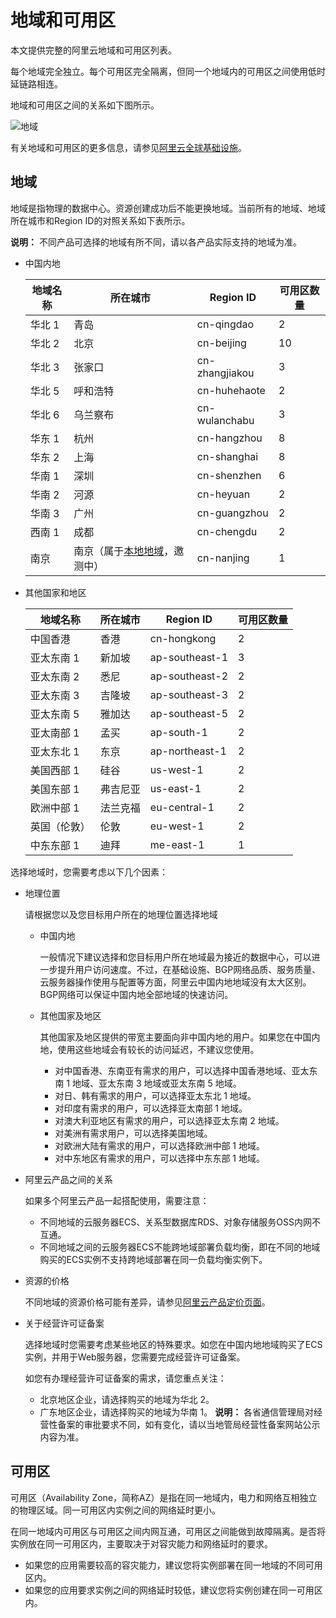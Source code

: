 # 地域和可用区

本文提供完整的阿里云地域和可用区列表。

每个地域完全独立。每个可用区完全隔离，但同一个地域内的可用区之间使用低时延链路相连。

地域和可用区之间的关系如下图所示。

![地域](https://static-aliyun-doc.oss-accelerate.aliyuncs.com/assets/img/zh-CN/8478449951/p144045.png)

有关地域和可用区的更多信息，请参见[阿里云全球基础设施](https://infrastructure.aliyun.com/)。

## 地域

地域是指物理的数据中心。资源创建成功后不能更换地域。当前所有的地域、地域所在城市和Region ID的对照关系如下表所示。

**说明：** 不同产品可选择的地域有所不同，请以各产品实际支持的地域为准。

-   中国内地

    |地域名称|所在城市|Region ID|可用区数量|
    |----|----|---------|-----|
    |华北 1|青岛|cn-qingdao|2|
    |华北 2|北京|cn-beijing|10|
    |华北 3|张家口|cn-zhangjiakou|3|
    |华北 5|呼和浩特|cn-huhehaote|2|
    |华北 6|乌兰察布|cn-wulanchabu|3|
    |华东 1|杭州|cn-hangzhou|8|
    |华东 2|上海|cn-shanghai|8|
    |华南 1|深圳|cn-shenzhen|6|
    |华南 2|河源|cn-heyuan|2|
    |华南 3|广州|cn-guangzhou|2|
    |西南 1|成都|cn-chengdu|2|
    |南京|南京（属于[本地地域](https://www.aliyun.com/page-source/website/infrastructure/local-regions)，邀测中）|cn-nanjing|1|

-   其他国家和地区

    |地域名称|所在城市|Region ID|可用区数量|
    |----|----|---------|-----|
    |中国香港|香港|cn-hongkong|2|
    |亚太东南 1|新加坡|ap-southeast-1|3|
    |亚太东南 2|悉尼|ap-southeast-2|2|
    |亚太东南 3|吉隆坡|ap-southeast-3|2|
    |亚太东南 5|雅加达|ap-southeast-5|2|
    |亚太南部 1|孟买|ap-south-1|2|
    |亚太东北 1|东京|ap-northeast-1|2|
    |美国西部 1|硅谷|us-west-1|2|
    |美国东部 1|弗吉尼亚|us-east-1|2|
    |欧洲中部 1|法兰克福|eu-central-1|2|
    |英国（伦敦）|伦敦|eu-west-1|2|
    |中东东部 1|迪拜|me-east-1|1|


选择地域时，您需要考虑以下几个因素：

-   地理位置

    请根据您以及您目标用户所在的地理位置选择地域

    -   中国内地

        一般情况下建议选择和您目标用户所在地域最为接近的数据中心，可以进一步提升用户访问速度。不过，在基础设施、BGP网络品质、服务质量、云服务器操作使用与配置等方面，阿里云中国内地地域没有太大区别。BGP网络可以保证中国内地全部地域的快速访问。

    -   其他国家及地区

        其他国家及地区提供的带宽主要面向非中国内地的用户。如果您在中国内地，使用这些地域会有较长的访问延迟，不建议您使用。

        -   对中国香港、东南亚有需求的用户，可以选择中国香港地域、亚太东南 1 地域、亚太东南 3 地域或亚太东南 5 地域。
        -   对日、韩有需求的用户，可以选择亚太东北 1 地域。
        -   对印度有需求的用户，可以选择亚太南部 1 地域。
        -   对澳大利亚地区有需求的用户，可以选择亚太东南 2 地域。
        -   对美洲有需求用户，可以选择美国地域。
        -   对欧洲大陆有需求的用户，可以选择欧洲中部 1 地域。
        -   对中东地区有需求的用户，可以选择中东东部 1 地域。
-   阿里云产品之间的关系

    如果多个阿里云产品一起搭配使用，需要注意：

    -   不同地域的云服务器ECS、关系型数据库RDS、对象存储服务OSS内网不互通。
    -   不同地域之间的云服务器ECS不能跨地域部署负载均衡，即在不同的地域购买的ECS实例不支持跨地域部署在同一负载均衡实例下。
-   资源的价格

    不同地域的资源价格可能有差异，请参见[阿里云产品定价页面](https://www.aliyun.com/price/)。

-   关于经营许可证备案

    选择地域时您需要考虑某些地区的特殊要求。如您在中国内地地域购买了ECS实例，并用于Web服务器，您需要完成经营许可证备案。

    如您有办理经营许可证备案的需求，请您重点关注：

    -   北京地区企业，请选择购买的地域为华北 2。
    -   广东地区企业，请选择购买的地域为华南 1。
    **说明：** 各省通信管理局对经营性备案的审批要求不同，如有变化，请以当地管局经营性备案网站公示内容为准。


## 可用区

可用区（Availability Zone，简称AZ）是指在同一地域内，电力和网络互相独立的物理区域。同一可用区内实例之间的网络延时更小。

在同一地域内可用区与可用区之间内网互通，可用区之间能做到故障隔离。是否将实例放在同一可用区内，主要取决于对容灾能力和网络延时的要求。

-   如果您的应用需要较高的容灾能力，建议您将实例部署在同一地域的不同可用区内。
-   如果您的应用要求实例之间的网络延时较低，建议您将实例创建在同一可用区内。


